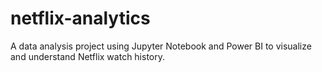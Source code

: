 # netflix-analytics
A data analysis project using Jupyter Notebook  and Power BI to visualize and understand Netflix watch history.
